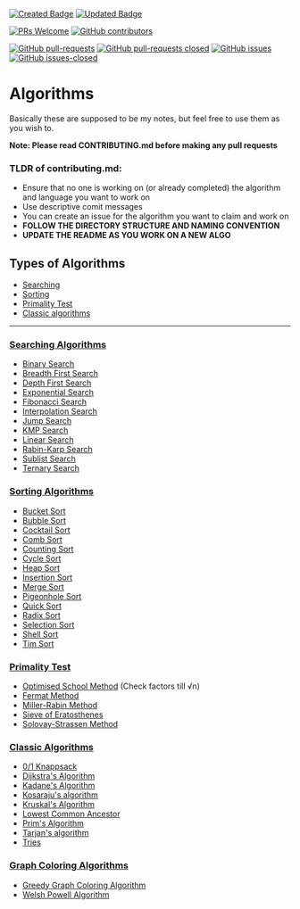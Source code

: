 [![Created Badge](https://badges.pufler.dev/created/deutranium/Algorithms)](https://badges.pufler.dev)
[![Updated Badge](https://badges.pufler.dev/updated/deutranium/Algorithms)](https://badges.pufler.dev)

[![PRs Welcome](https://img.shields.io/badge/PRs-welcome-brightgreen.svg)](http://makeapullrequest.com)
[![GitHub contributors](https://img.shields.io/github/contributors/deutranium/Algorithms.svg)](https://GitHub.com/deutranium/Algorithms/graphs/contributors/)

[![GitHub pull-requests](https://img.shields.io/github/issues-pr/deutranium/Algorithms.svg)](https://GitHub.com/deutranium/Algorithms/pull/)
[![GitHub pull-requests closed](https://img.shields.io/github/issues-pr-closed/deutranium/Algorithms.svg)](https://github.com/deutranium/Algorithms/pulls?q=is%3Apr+is%3Aclosed)
[![GitHub issues](https://img.shields.io/github/issues/deutranium/Algorithms.svg)](https://GitHub.com/deutranium/Algorithms/issues/)
[![GitHub issues-closed](https://img.shields.io/github/issues-closed/deutranium/Algorithms.svg)](https://GitHub.com/deutranium/Algorithms/issues?q=is%3Aissue+is%3Aclosed)


# Algorithms

Basically these are supposed to be my notes, but feel free to use them as you wish to.

**Note: Please read CONTRIBUTING.md before making any pull requests**

### TLDR of contributing.md:

- Ensure that no one is working on (or already completed) the algorithm and language you want to work on
- Use descriptive comit messages
- You can create an issue for the algorithm you want to claim and work on
- **FOLLOW THE DIRECTORY STRUCTURE AND NAMING CONVENTION**
- **UPDATE THE README AS YOU WORK ON A NEW ALGO**


## Types of Algorithms

- [Searching](#searching-algorithms)
- [Sorting](#sorting-algorithms)
- [Primality Test](#primality-test)
- [Classic algorithms](#classic-algorithms)

<hr>

### [Searching Algorithms](searchingAlgo)
- [Binary Search](searchingAlgo/binarySearch)
- [Breadth First Search](searchingAlgo/breadthFirstSearch)
- [Depth First Search](searchingAlgo/DepthFirstSearch)
- [Exponential Search](searchingAlgo/exponentialSearch)
- [Fibonacci Search](searchingAlgo/fibonacciSearch)
- [Interpolation Search](searchingAlgo/interpolationSearch)
- [Jump Search](searchingAlgo/jumpSearch)
- [KMP Search](searchingAlgo/kmpSearch)
- [Linear Search](searchingAlgo/linearSearch)
- [Rabin-Karp Search](searchingAlgo/rabinKarpSearch)
- [Sublist Search](searchingAlgo/sublistSearch)
- [Ternary Search](searchingAlgo/ternarySearch)

### [Sorting Algorithms](sortingAlgo)
- [Bucket Sort](sortingAlgo/bucketsort)
- [Bubble Sort](sortingAlgo/bubbleSort)
- [Cocktail Sort](sortingAlgo/cocktailSort)
- [Comb Sort](sortingAlgo/combSort)
- [Counting Sort](sortingAlgo/countingSort)
- [Cycle Sort](sortingAlgo/cycleSort)
- [Heap Sort](sortingAlgo/heapSort)
- [Insertion Sort](sortingAlgo/insertionSort)
- [Merge Sort](sortingAlgo/mergeSort)
- [Pigeonhole Sort](sortingAlgo/pigeonholeSort)
- [Quick Sort](sortingAlgo/quickSort)
- [Radix Sort](sortingAlgo/radixSort)
- [Selection Sort](sortingAlgo/selectionSort)
- [Shell Sort](sortingAlgo/ShellSort)
- [Tim Sort](sortingAlgo/timSort)

### [Primality Test](primalityTest)
- [Optimised School Method](primalityTest/optimisedSchoolMethod) (Check factors till √n)
- [Fermat Method](primalityTest/fermatMethod)
- [Miller-Rabin Method](primalityTest/millerRabinMethod)
- [Sieve of Eratosthenes](primalityTest/Sieve%20of%20Eratosthenes)
- [Solovay-Strassen Method](primalityTest/solovayStrassenMethod)

### [Classic Algorithms](classicalAlgos)
- [0/1 Knappsack](classicalAlgos/0-1KnappSack)
- [Dijkstra's Algorithm](classicalAlgos/dijkstrasAlgorithm)
- [Kadane's Algorithm](classicalAlgos/kadanesAlgorithm)
- [Kosaraju's algorithm](classicalAlgos/kosarajusAlgorithm)
- [Kruskal's Algorithm](classicalAlgos/kruskalsAlgorithm)
- [Lowest Common Ancestor](classicalAlgos/lowestCommonAncestorBinaryTrees)
- [Prim's Algorithm](classicalAlgos/primsAlgoMST)
- [Tarjan's algorithm](classicalAlgos/tarjansAlgo)
- [Tries](classicalAlgos/tries)

### [Graph Coloring Algorithms](graphColoringAlgo)
- [Greedy Graph Coloring Algorithm](graphColoringAlgo/greedyGraphColoring)
- [Welsh Powell Algorithm](graphColoringAlgo/welshPowellAlgo)


